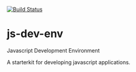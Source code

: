 [![Build Status](https://travis-ci.org/bheerschop/js-dev-env.svg?branch=master)](https://travis-ci.org/bheerschop/js-dev-env)

# js-dev-env
Javascript Development Environment

A starterkit for developing javascript applications.
